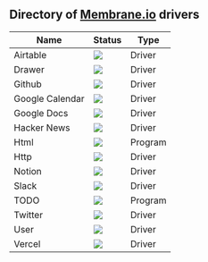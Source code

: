 ## Directory of [Membrane.io](https://membrane.io/) drivers


<!---
https://img.shields.io/badge/STATUS-In%20progress-yellow
https://img.shields.io/badge/STATUS-Ready-brightgreen
https://img.shields.io/badge/STATUS-Unusable-lightgrey
-->

| Name | Status | Type |
| --- | --- | --- |
| Airtable | <img src="https://img.shields.io/badge/STATUS-Ready-brightgreen"> | Driver |
| Drawer | <img src="https://img.shields.io/badge/STATUS-Ready-brightgreen"> | Driver |
| Github | <img src="https://img.shields.io/badge/STATUS-Ready-brightgreen"> | Driver |
| Google Calendar | <img src="https://img.shields.io/badge/STATUS-Ready-brightgreen"> | Driver |
| Google Docs | <img src="https://img.shields.io/badge/STATUS-Ready-brightgreen"> | Driver |
| Hacker News | <img src="https://img.shields.io/badge/STATUS-Ready-brightgreen">| Driver |
| Html | <img src="https://img.shields.io/badge/STATUS-In%20progress-yellow">| Program |
| Http | <img src="https://img.shields.io/badge/STATUS-Ready-brightgreen">| Driver |
| Notion | <img src="https://img.shields.io/badge/STATUS-Ready-brightgreen">| Driver |
| Slack | <img src="https://img.shields.io/badge/STATUS-Ready-brightgreen">| Driver |
| TODO | <img src="https://img.shields.io/badge/STATUS-In%20progress-yellow">| Program |
| Twitter | <img src="https://img.shields.io/badge/STATUS-Ready-brightgreen">| Driver |
| User | <img src="https://img.shields.io/badge/STATUS-Ready-brightgreen">| Driver |
| Vercel | <img src="https://img.shields.io/badge/STATUS-Ready-brightgreen">| Driver |
